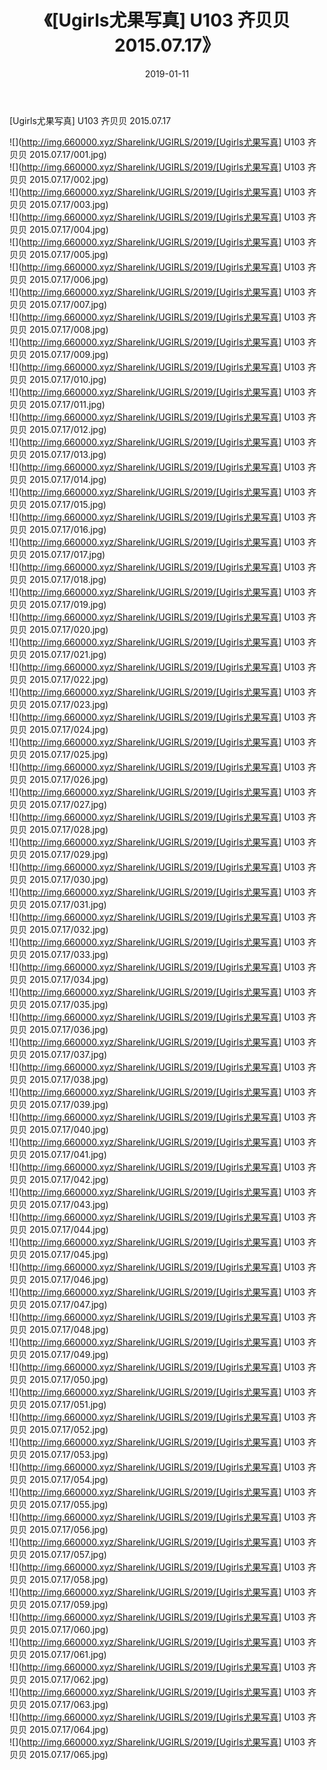 ﻿---
layout: post
title:  《[Ugirls尤果写真] U103 齐贝贝 2015.07.17》
date:   2019-01-11
img: http://img.660000.xyz/Sharelink/UGIRLS/2019/[Ugirls尤果写真] U103 齐贝贝 2015.07.17/000.jpg
categories: [美女, 清纯, 唯美]
---

[Ugirls尤果写真] U103 齐贝贝 2015.07.17

 ![](http://img.660000.xyz/Sharelink/UGIRLS/2019/[Ugirls尤果写真] U103 齐贝贝 2015.07.17/001.jpg) <br>![](http://img.660000.xyz/Sharelink/UGIRLS/2019/[Ugirls尤果写真] U103 齐贝贝 2015.07.17/002.jpg) <br>![](http://img.660000.xyz/Sharelink/UGIRLS/2019/[Ugirls尤果写真] U103 齐贝贝 2015.07.17/003.jpg) <br>![](http://img.660000.xyz/Sharelink/UGIRLS/2019/[Ugirls尤果写真] U103 齐贝贝 2015.07.17/004.jpg) <br>![](http://img.660000.xyz/Sharelink/UGIRLS/2019/[Ugirls尤果写真] U103 齐贝贝 2015.07.17/005.jpg) <br>![](http://img.660000.xyz/Sharelink/UGIRLS/2019/[Ugirls尤果写真] U103 齐贝贝 2015.07.17/006.jpg) <br>![](http://img.660000.xyz/Sharelink/UGIRLS/2019/[Ugirls尤果写真] U103 齐贝贝 2015.07.17/007.jpg) <br>![](http://img.660000.xyz/Sharelink/UGIRLS/2019/[Ugirls尤果写真] U103 齐贝贝 2015.07.17/008.jpg) <br>![](http://img.660000.xyz/Sharelink/UGIRLS/2019/[Ugirls尤果写真] U103 齐贝贝 2015.07.17/009.jpg) <br>![](http://img.660000.xyz/Sharelink/UGIRLS/2019/[Ugirls尤果写真] U103 齐贝贝 2015.07.17/010.jpg) <br>![](http://img.660000.xyz/Sharelink/UGIRLS/2019/[Ugirls尤果写真] U103 齐贝贝 2015.07.17/011.jpg) <br>![](http://img.660000.xyz/Sharelink/UGIRLS/2019/[Ugirls尤果写真] U103 齐贝贝 2015.07.17/012.jpg) <br>![](http://img.660000.xyz/Sharelink/UGIRLS/2019/[Ugirls尤果写真] U103 齐贝贝 2015.07.17/013.jpg) <br>![](http://img.660000.xyz/Sharelink/UGIRLS/2019/[Ugirls尤果写真] U103 齐贝贝 2015.07.17/014.jpg) <br>![](http://img.660000.xyz/Sharelink/UGIRLS/2019/[Ugirls尤果写真] U103 齐贝贝 2015.07.17/015.jpg) <br>![](http://img.660000.xyz/Sharelink/UGIRLS/2019/[Ugirls尤果写真] U103 齐贝贝 2015.07.17/016.jpg) <br>![](http://img.660000.xyz/Sharelink/UGIRLS/2019/[Ugirls尤果写真] U103 齐贝贝 2015.07.17/017.jpg) <br>![](http://img.660000.xyz/Sharelink/UGIRLS/2019/[Ugirls尤果写真] U103 齐贝贝 2015.07.17/018.jpg) <br>![](http://img.660000.xyz/Sharelink/UGIRLS/2019/[Ugirls尤果写真] U103 齐贝贝 2015.07.17/019.jpg) <br>![](http://img.660000.xyz/Sharelink/UGIRLS/2019/[Ugirls尤果写真] U103 齐贝贝 2015.07.17/020.jpg) <br>![](http://img.660000.xyz/Sharelink/UGIRLS/2019/[Ugirls尤果写真] U103 齐贝贝 2015.07.17/021.jpg) <br>![](http://img.660000.xyz/Sharelink/UGIRLS/2019/[Ugirls尤果写真] U103 齐贝贝 2015.07.17/022.jpg) <br>![](http://img.660000.xyz/Sharelink/UGIRLS/2019/[Ugirls尤果写真] U103 齐贝贝 2015.07.17/023.jpg) <br>![](http://img.660000.xyz/Sharelink/UGIRLS/2019/[Ugirls尤果写真] U103 齐贝贝 2015.07.17/024.jpg) <br>![](http://img.660000.xyz/Sharelink/UGIRLS/2019/[Ugirls尤果写真] U103 齐贝贝 2015.07.17/025.jpg) <br>![](http://img.660000.xyz/Sharelink/UGIRLS/2019/[Ugirls尤果写真] U103 齐贝贝 2015.07.17/026.jpg) <br>![](http://img.660000.xyz/Sharelink/UGIRLS/2019/[Ugirls尤果写真] U103 齐贝贝 2015.07.17/027.jpg) <br>![](http://img.660000.xyz/Sharelink/UGIRLS/2019/[Ugirls尤果写真] U103 齐贝贝 2015.07.17/028.jpg) <br>![](http://img.660000.xyz/Sharelink/UGIRLS/2019/[Ugirls尤果写真] U103 齐贝贝 2015.07.17/029.jpg) <br>![](http://img.660000.xyz/Sharelink/UGIRLS/2019/[Ugirls尤果写真] U103 齐贝贝 2015.07.17/030.jpg) <br>![](http://img.660000.xyz/Sharelink/UGIRLS/2019/[Ugirls尤果写真] U103 齐贝贝 2015.07.17/031.jpg) <br>![](http://img.660000.xyz/Sharelink/UGIRLS/2019/[Ugirls尤果写真] U103 齐贝贝 2015.07.17/032.jpg) <br>![](http://img.660000.xyz/Sharelink/UGIRLS/2019/[Ugirls尤果写真] U103 齐贝贝 2015.07.17/033.jpg) <br>![](http://img.660000.xyz/Sharelink/UGIRLS/2019/[Ugirls尤果写真] U103 齐贝贝 2015.07.17/034.jpg) <br>![](http://img.660000.xyz/Sharelink/UGIRLS/2019/[Ugirls尤果写真] U103 齐贝贝 2015.07.17/035.jpg) <br>![](http://img.660000.xyz/Sharelink/UGIRLS/2019/[Ugirls尤果写真] U103 齐贝贝 2015.07.17/036.jpg) <br>![](http://img.660000.xyz/Sharelink/UGIRLS/2019/[Ugirls尤果写真] U103 齐贝贝 2015.07.17/037.jpg) <br>![](http://img.660000.xyz/Sharelink/UGIRLS/2019/[Ugirls尤果写真] U103 齐贝贝 2015.07.17/038.jpg) <br>![](http://img.660000.xyz/Sharelink/UGIRLS/2019/[Ugirls尤果写真] U103 齐贝贝 2015.07.17/039.jpg) <br>![](http://img.660000.xyz/Sharelink/UGIRLS/2019/[Ugirls尤果写真] U103 齐贝贝 2015.07.17/040.jpg) <br>![](http://img.660000.xyz/Sharelink/UGIRLS/2019/[Ugirls尤果写真] U103 齐贝贝 2015.07.17/041.jpg) <br>![](http://img.660000.xyz/Sharelink/UGIRLS/2019/[Ugirls尤果写真] U103 齐贝贝 2015.07.17/042.jpg) <br>![](http://img.660000.xyz/Sharelink/UGIRLS/2019/[Ugirls尤果写真] U103 齐贝贝 2015.07.17/043.jpg) <br>![](http://img.660000.xyz/Sharelink/UGIRLS/2019/[Ugirls尤果写真] U103 齐贝贝 2015.07.17/044.jpg) <br>![](http://img.660000.xyz/Sharelink/UGIRLS/2019/[Ugirls尤果写真] U103 齐贝贝 2015.07.17/045.jpg) <br>![](http://img.660000.xyz/Sharelink/UGIRLS/2019/[Ugirls尤果写真] U103 齐贝贝 2015.07.17/046.jpg) <br>![](http://img.660000.xyz/Sharelink/UGIRLS/2019/[Ugirls尤果写真] U103 齐贝贝 2015.07.17/047.jpg) <br>![](http://img.660000.xyz/Sharelink/UGIRLS/2019/[Ugirls尤果写真] U103 齐贝贝 2015.07.17/048.jpg) <br>![](http://img.660000.xyz/Sharelink/UGIRLS/2019/[Ugirls尤果写真] U103 齐贝贝 2015.07.17/049.jpg) <br>![](http://img.660000.xyz/Sharelink/UGIRLS/2019/[Ugirls尤果写真] U103 齐贝贝 2015.07.17/050.jpg) <br>![](http://img.660000.xyz/Sharelink/UGIRLS/2019/[Ugirls尤果写真] U103 齐贝贝 2015.07.17/051.jpg) <br>![](http://img.660000.xyz/Sharelink/UGIRLS/2019/[Ugirls尤果写真] U103 齐贝贝 2015.07.17/052.jpg) <br>![](http://img.660000.xyz/Sharelink/UGIRLS/2019/[Ugirls尤果写真] U103 齐贝贝 2015.07.17/053.jpg) <br>![](http://img.660000.xyz/Sharelink/UGIRLS/2019/[Ugirls尤果写真] U103 齐贝贝 2015.07.17/054.jpg) <br>![](http://img.660000.xyz/Sharelink/UGIRLS/2019/[Ugirls尤果写真] U103 齐贝贝 2015.07.17/055.jpg) <br>![](http://img.660000.xyz/Sharelink/UGIRLS/2019/[Ugirls尤果写真] U103 齐贝贝 2015.07.17/056.jpg) <br>![](http://img.660000.xyz/Sharelink/UGIRLS/2019/[Ugirls尤果写真] U103 齐贝贝 2015.07.17/057.jpg) <br>![](http://img.660000.xyz/Sharelink/UGIRLS/2019/[Ugirls尤果写真] U103 齐贝贝 2015.07.17/058.jpg) <br>![](http://img.660000.xyz/Sharelink/UGIRLS/2019/[Ugirls尤果写真] U103 齐贝贝 2015.07.17/059.jpg) <br>![](http://img.660000.xyz/Sharelink/UGIRLS/2019/[Ugirls尤果写真] U103 齐贝贝 2015.07.17/060.jpg) <br>![](http://img.660000.xyz/Sharelink/UGIRLS/2019/[Ugirls尤果写真] U103 齐贝贝 2015.07.17/061.jpg) <br>![](http://img.660000.xyz/Sharelink/UGIRLS/2019/[Ugirls尤果写真] U103 齐贝贝 2015.07.17/062.jpg) <br>![](http://img.660000.xyz/Sharelink/UGIRLS/2019/[Ugirls尤果写真] U103 齐贝贝 2015.07.17/063.jpg) <br>![](http://img.660000.xyz/Sharelink/UGIRLS/2019/[Ugirls尤果写真] U103 齐贝贝 2015.07.17/064.jpg) <br>![](http://img.660000.xyz/Sharelink/UGIRLS/2019/[Ugirls尤果写真] U103 齐贝贝 2015.07.17/065.jpg) <br>